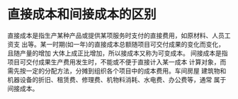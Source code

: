 # 直接成本和间接成本的区别

直接成本是指生产某种产品或提供某项服务时支付的直接费用，如原材料、人员工资支
出等。某一时期(如一年)的直接成本总额随项目可交付成果的变化而变化，且随产量的增加
大体上成正比增加，所以接成本又称为可变成本。
间接成本是指项目可交付成果生产费用发生时，不能或不便于直接计入某一成本
计算对象，而需先按一定的分配方法，分摊到组织各个项目中的成本费用。车间房屋
建筑物和机器设备的折旧、租赁费、修理费、机物料消耗、水电费、办公费等，通常
属于间接成本。